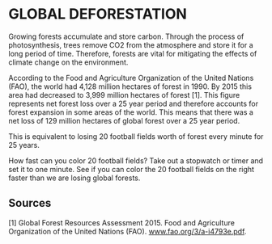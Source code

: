# GLOBAL DEFORESTATION

Growing forests accumulate and store carbon. Through the process of photosynthesis, trees remove CO2 from the atmosphere and store it for a long period of time. Therefore, forests are vital for mitigating the effects of climate change on the environment.

According to the Food and Agriculture Organization of the United Nations (FAO), the world had 4,128 million hectares of forest in 1990. By 2015 this area had decreased to 3,999 million hectares of forest [1]. This figure represents net forest loss over a 25 year period and therefore accounts for forest expansion in some areas of the world. This means that there was a net loss of 129 million hectares of global forest over a 25 year period.

This is equivalent to losing 20 football fields worth of forest every minute for 25 years.

How fast can you color 20 football fields? Take out a stopwatch or timer and set it to one minute. See if you can color the 20 football fields on the right faster than we are losing global forests.

## Sources

[1] Global Forest Resources Assessment 2015. Food and Agriculture Organization of the United Nations (FAO). www.fao.org/3/a-i4793e.pdf.
